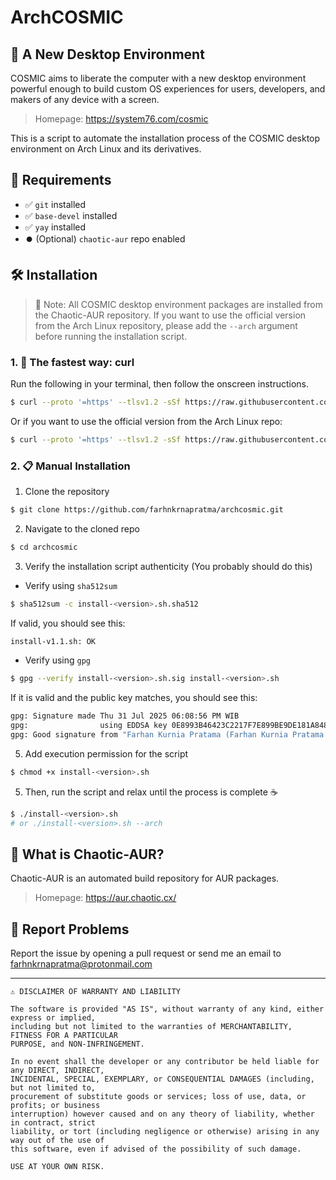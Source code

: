 # ArchCOSMIC

## 🔮 A New Desktop Environment

COSMIC aims to liberate the computer with a new desktop environment powerful enough to build custom OS experiences for users, developers, and makers of any device with a screen.

> Homepage: https://system76.com/cosmic

This is a script to automate the installation process of the COSMIC desktop
environment on Arch Linux and its derivatives.

## 📍 Requirements

- ✅ `git` installed
- ✅ `base-devel` installed
- ✅ `yay` installed
- ⏺️ (Optional) `chaotic-aur` repo enabled

## 🛠️ Installation

> 📖 Note: All COSMIC desktop environment packages are installed from the Chaotic-AUR
repository. If you want to use the official version from the Arch Linux
repository, please add the `--arch` argument before running the installation
script.

### 1. 🚀 The fastest way: curl

Run the following in your terminal, then follow the onscreen instructions.

```bash
$ curl --proto '=https' --tlsv1.2 -sSf https://raw.githubusercontent.com/farhnkrnapratma/archcosmic/main/install-<version>.sh | sh
```

Or if you want to use the official version from the Arch Linux repo:

```bash
$ curl --proto '=https' --tlsv1.2 -sSf https://raw.githubusercontent.com/farhnkrnapratma/archcosmic/main/install-<version>.sh | sh -s -- --arch
```

### 2. 📋 Manual Installation

1. Clone the repository

```bash
$ git clone https://github.com/farhnkrnapratma/archcosmic.git
```

2. Navigate to the cloned repo

```bash
$ cd archcosmic
```

3. Verify the installation script authenticity (You probably should do this)

- Verify using `sha512sum`

```bash
$ sha512sum -c install-<version>.sh.sha512
```

If valid, you should see this:

```bash
install-v1.1.sh: OK
```

- Verify using `gpg`

```bash
$ gpg --verify install-<version>.sh.sig install-<version>.sh
```

If it is valid and the public key matches, you should see this:

```bash
gpg: Signature made Thu 31 Jul 2025 06:08:56 PM WIB
gpg:                using EDDSA key 0E8993B46423C2217F7E899BE9DE181A84887F4F
gpg: Good signature from "Farhan Kurnia Pratama (Farhan Kurnia Pratama PGP Key) <farhnkrnapratma@protonmail.com>" [ultimate]
```

5. Add execution permission for the script

```bash
$ chmod +x install-<version>.sh
```

5. Then, run the script and relax until the process is complete ☕

```bash
$ ./install-<version>.sh
# or ./install-<version>.sh --arch
```

## 🤔 What is Chaotic-AUR?

Chaotic-AUR is an automated build repository for AUR packages.

> Homepage: https://aur.chaotic.cx/

## 🐞 Report Problems

Report the issue by opening a pull request or send me an email to [farhnkrnapratma@protonmail.com](farhnkrnapratma@protonmail.com)

---

```
⚠️ DISCLAIMER OF WARRANTY AND LIABILITY

The software is provided "AS IS", without warranty of any kind, either express or implied,
including but not limited to the warranties of MERCHANTABILITY, FITNESS FOR A PARTICULAR
PURPOSE, and NON-INFRINGEMENT.

In no event shall the developer or any contributor be held liable for any DIRECT, INDIRECT,
INCIDENTAL, SPECIAL, EXEMPLARY, or CONSEQUENTIAL DAMAGES (including, but not limited to,
procurement of substitute goods or services; loss of use, data, or profits; or business
interruption) however caused and on any theory of liability, whether in contract, strict
liability, or tort (including negligence or otherwise) arising in any way out of the use of
this software, even if advised of the possibility of such damage.

USE AT YOUR OWN RISK.
```
